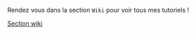Rendez vous dans la section `Wiki` pour voir tous mes tutoriels !

[Section wiki](https://4rnop.github.io/tutos-skript/listes-boucles-variables.md)
